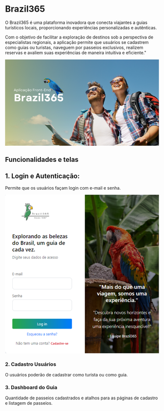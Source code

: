 # Brazil365

O Brazil365 é uma plataforma inovadora que conecta viajantes a guias turísticos locais, proporcionando experiências personalizadas e autênticas. 

Com o objetivo de facilitar a exploração de destinos sob a perspectiva de especialistas regionais, a aplicação permite que usuários se cadastrem como guias ou turistas, naveguem por passeios exclusivos, realizem reservas e avaliem suas experiências de maneira intuitiva e eficiente."

![Brazil365](./src/assets/Read.me-Brazil365.png)


## Funcionalidades e telas

## 1. Login e Autenticação: 
Permite que os usuários façam login com e-mail e senha. 

![Brazil365](./src/assets/PaginadeLogin.png)

### 2. Cadastro Usuários
O usuários poderão de cadastrar como turista ou como guia.

### 3. Dashboard do Guia
Quantidade de passeios cadastrados e atalhos para as páginas de cadastro e listagem de passeios.




